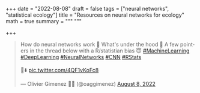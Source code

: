 +++
date = "2022-08-08"
draft = false
tags = ["neural networks", "statistical ecology"]
title = "Resources on neural networks for ecology"
math = true
summary = """
"""

+++

<blockquote class="twitter-tweet"><p lang="en" dir="ltr">How do neural networks work 🤔 What&#39;s under the hood 🤯 A few pointers in the thread below with a R/statistian bias 😇 <a href="https://twitter.com/hashtag/MachineLearning?src=hash&amp;ref_src=twsrc%5Etfw">#MachineLearning</a> <a href="https://twitter.com/hashtag/DeepLearning?src=hash&amp;ref_src=twsrc%5Etfw">#DeepLearning</a> <a href="https://twitter.com/hashtag/NeuralNetworks?src=hash&amp;ref_src=twsrc%5Etfw">#NeuralNetworks</a> <a href="https://twitter.com/hashtag/CNN?src=hash&amp;ref_src=twsrc%5Etfw">#CNN</a> <a href="https://twitter.com/hashtag/RStats?src=hash&amp;ref_src=twsrc%5Etfw">#RStats</a> <br><br>🧵⬇️ <a href="https://t.co/4QF1vKoFc8">pic.twitter.com/4QF1vKoFc8</a></p>&mdash; Olivier Gimenez 🖖🦦 (@oaggimenez) <a href="https://twitter.com/oaggimenez/status/1556559752938885120?ref_src=twsrc%5Etfw">August 8, 2022</a></blockquote> <script async src="https://platform.twitter.com/widgets.js" charset="utf-8"></script> 
